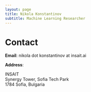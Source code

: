 ```yaml
---
layout: page
title: Nikola Konstantinov
subtitle: Machine Learning Researcher
---
```


<head>
<!-- Global site tag (gtag.js) - Google Analytics -->
<script async src="https://www.googletagmanager.com/gtag/js?id=G-S4NKCV622B"></script>
<script>
  window.dataLayer = window.dataLayer || [];
  function gtag(){dataLayer.push(arguments);}
  gtag('js', new Date());

  gtag('config', 'G-S4NKCV622B');
</script>
</head>

<h1> Contact </h1>
<p><b>Email</b>: nikola dot konstantinov at insait.ai</p>

<b>Address</b>:

<p>INSAIT<br>
Synergy Tower, Sofia Tech Park <br>
1784 Sofia, Bulgaria</p>
